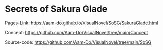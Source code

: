 # Secrets of Sakura Glade
Pages-Link: https://aam-do.github.io/VisualNovel/SoSG/SakuraGlade.html

Concept: https://github.com/Aam-Do/VisualNovel/tree/main/Concept

Source-code: https://github.com/Aam-Do/VisualNovel/tree/main/SoSG
